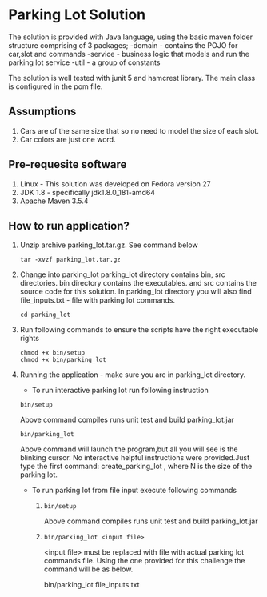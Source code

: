 # Parking Lot Solution

The solution is provided with Java language, using the basic maven folder structure comprising of 3 packages;
-domain - contains the POJO for car,slot and commands
-service - business logic that models and run the parking lot service
-util - a group of constants

The solution is well tested with junit 5 and hamcrest library. The main class is configured in the pom file. 

## Assumptions
1.	Cars are of the same size that so no need to model the size of each slot.
2. 	Car colors are just one word.

## Pre-requesite software
1.	Linux - This solution was developed on Fedora version 27
2.	JDK 1.8 - specifically jdk1.8.0_181-amd64
3.	Apache Maven 3.5.4

## How to run application?
1.	Unzip archive parking_lot.tar.gz. See command below
	```
	tar -xvzf parking_lot.tar.gz
	```
2.	Change into parking_lot
    parking_lot directory contains bin, src directories. bin directory contains the executables. and src contains the source code for this solution. In parking_lot directory you will also find file_inputs.txt - file with parking lot commands.
	```
	cd parking_lot
	```
3.	Run following commands to ensure the scripts have the right executable rights  
	```
	chmod +x bin/setup
	chmod +x bin/parking_lot
	```
4.  Running the application - make sure you are in parking_lot directory. 
	- To run interactive parking lot run following instruction
	```
	bin/setup
	```
	Above command compiles runs unit test and build parking_lot.jar
	```
	bin/parking_lot
	```
	Above command will launch the program,but all you will see is the blinking cursor. No interactive helpful instructions were provided.Just type the first command: create_parking_lot <N>, where N is the size of the parking lot.

	- To run parking lot from file input execute following commands
		1.	```
			bin/setup
			```
			Above command compiles runs unit test and build parking_lot.jar

		2.	```
			bin/parking_lot <input file>
			```

			\<input file\> must be replaced with file with actual parking lot commands file. Using the one provided for this challenge the command will be as below.
			
			bin/parking_lot file_inputs.txt
